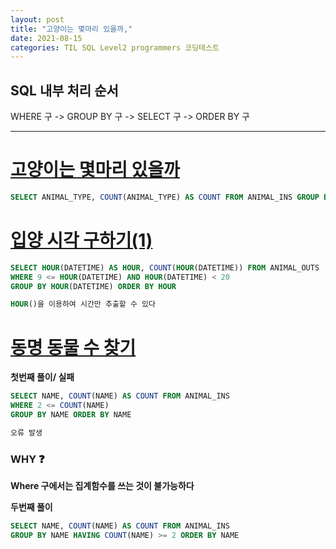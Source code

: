 ```yaml
---
layout: post
title: "고양이는 몇마리 있을까,"
date: 2021-08-15
categories: TIL SQL Level2 programmers 코딩테스트
---
```


## SQL 내부 처리 순서

WHERE 구 -> GROUP BY 구 -> SELECT 구 -> ORDER BY 구

---

# [고양이는 몇마리 있을까](https://programmers.co.kr/learn/courses/30/lessons/59040)

```sql
SELECT ANIMAL_TYPE, COUNT(ANIMAL_TYPE) AS COUNT FROM ANIMAL_INS GROUP BY ANIMAL_TYPE ORDER BY ANIMAL_TYPE
```

# [입양 시각 구하기(1)](https://programmers.co.kr/learn/courses/30/lessons/59412)

```sql
SELECT HOUR(DATETIME) AS HOUR, COUNT(HOUR(DATETIME)) FROM ANIMAL_OUTS
WHERE 9 <= HOUR(DATETIME) AND HOUR(DATETIME) < 20
GROUP BY HOUR(DATETIME) ORDER BY HOUR

HOUR()을 이용하여 시간만 추출할 수 있다
```

# [동명 동물 수 찾기](https://programmers.co.kr/learn/courses/30/lessons/59041)

**첫번째 풀이/ 실패**

```sql
SELECT NAME, COUNT(NAME) AS COUNT FROM ANIMAL_INS
WHERE 2 <= COUNT(NAME)
GROUP BY NAME ORDER BY NAME

오류 발생
```

### WHY ❓

**Where 구에서는 집계함수를 쓰는 것이 불가능하다**

**두번째 풀이**

```sql
SELECT NAME, COUNT(NAME) AS COUNT FROM ANIMAL_INS
GROUP BY NAME HAVING COUNT(NAME) >= 2 ORDER BY NAME
```
